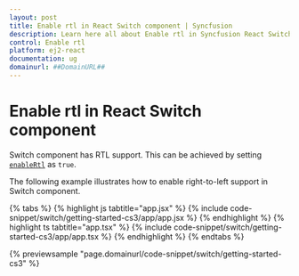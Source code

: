 ```yaml
---
layout: post
title: Enable rtl in React Switch component | Syncfusion
description: Learn here all about Enable rtl in Syncfusion React Switch component of Syncfusion Essential JS 2 and more.
control: Enable rtl 
platform: ej2-react
documentation: ug
domainurl: ##DomainURL##
---
```


# Enable rtl in React Switch component

Switch component has RTL support. This can be achieved by setting [`enableRtl`](https://ej2.syncfusion.com/react/documentation/api/switch/#enablertl) as `true`.

The following example illustrates how to enable right-to-left support in Switch component.

{% tabs %}
{% highlight js tabtitle="app.jsx" %}
{% include code-snippet/switch/getting-started-cs3/app/app.jsx %}
{% endhighlight %}
{% highlight ts tabtitle="app.tsx" %}
{% include code-snippet/switch/getting-started-cs3/app/app.tsx %}
{% endhighlight %}
{% endtabs %}

 {% previewsample "page.domainurl/code-snippet/switch/getting-started-cs3" %}